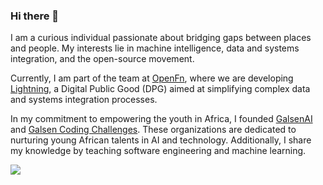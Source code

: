 ### Hi there 👋

I am a curious individual passionate about bridging gaps between places and people. My interests lie in machine intelligence, data and systems integration, and the open-source movement.

Currently, I am part of the team at [OpenFn](https://github.com/OpenFn), where we are developing [Lightning](https://github.com/OpenFn/Lightning), a Digital Public Good (DPG) aimed at simplifying complex data and systems integration processes.

In my commitment to empowering the youth in Africa, I founded [GalsenAI](https://twitter.com/galsenai) and [Galsen Coding Challenges](https://twitter.com/GalsenCoding). These organizations are dedicated to nurturing young African talents in AI and technology. Additionally, I share my knowledge by teaching software engineering and machine learning.

![](http://github-profile-summary-cards.vercel.app/api/cards/profile-details?username=elias-ba&theme=blueberry)
